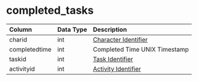 # completed\_tasks

| Column | Data Type | Description |
| :--- | :--- | :--- |
| charid | int | [Character Identifier](../../../schema/categories/tasks/character_data.md) |
| completedtime | int | Completed Time UNIX Timestamp |
| taskid | int | [Task Identifier](tasks.md) |
| activityid | int | [Activity Identifier](task_activities.md) |

